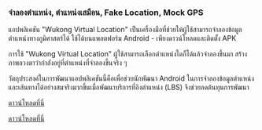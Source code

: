 <h3>จำลองตำแหน่ง, ตำแหน่งเสมือน, Fake Location, Mock GPS</h3>

แอปพลิเคชัน "Wukong Virtual Location" เป็นเครื่องมือที่ช่วยให้ผู้ใช้สามารถจำลองข้อมูลตำแหน่งทางภูมิศาสตร์ได้ ใช้ได้บนแพลตฟอร์ม Android - เพียงดาวน์โหลดและติดตั้ง APK

การใช้ "Wukong Virtual Location" ผู้ใช้สามารถเลือกตำแหน่งใดก็ได้แล้วจำลองขึ้นมา สร้างภาพลวงตาว่ากำลังอยู่ที่ตำแหน่งที่จำลองขึ้นจริง ๆ

วัตถุประสงค์ในการพัฒนาแอปพลิเคชันนี้คือเพื่อช่วยนักพัฒนา Android ในการจำลองข้อมูลตำแหน่งและเส้นทางได้อย่างสมจริงมากขึ้นเมื่อพัฒนาบริการที่อิงตำแหน่ง (LBS) จึงช่วยลดต้นทุนการพัฒนา

<a href="https://www.123pan.com/s/k6bMjv-adiI.html" target="_blank">ดาวน์โหลดที่นี่</a>

<a href="https://wwnr.lanzouv.com/b0knhjugb" target="_blank">ดาวน์โหลดที่นี่</a>
